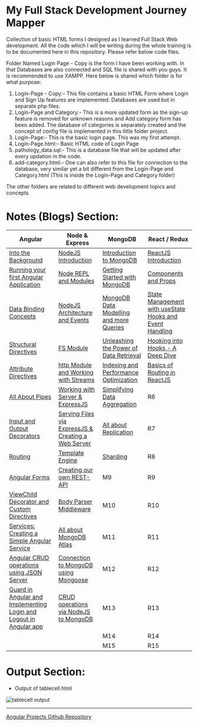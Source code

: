 # My Full Stack Development Journey Mapper
Collection of basic HTML forms I designed as I learned Full Stack Web development. All the code which I will be writing during the whole training is to be documented here in this repository. Please refer below code files.

Folder Named Login Page - Copy is the form I have been working with. In that Databases are also connected and SQL file is shared with you guys. It is recommended to use XAMPP. Here below is shared which folder is for what purpose:

1) Login-Page - Copy:- This file contains a basic HTML Form where Login and Sign Up features are implemented. Databases are used but in separate php files.
2) Login-Page and Category:- This is a more updated form as the sign-up feature is removed for unknown reasons and Add category form has been added. The database of categories is separately created and the concept of config file is implemented in this little folder project.
3) Login-Page:- This is the basic login page. This was my first attempt.
4) Login-Page.html:- Basic HTML code of Login Page
5) pathology_data.sql:- This is a database file that will be updated after every updation in the code.
6) add-category.html:- One can also refer to this file for connection to the database, very similar yet a bit different from the Login-Page and Category.html (This is inside the Login-Page and Category folder)

The other folders are related to different web development topics and concepts

# Notes (Blogs) Section:

| Angular | Node & Express | MongoDB | React / Redux |
| --------------- | --------------- | --------------- | --------------- |
| <a href="https://saketsk.hashnode.dev/day-1-angular-into-the-background" target="_blank">Into the Background</a> | <a href="https://saketsk.hashnode.dev/day-1-nodejs-introduction" target="_blank">NodeJS Introduction</a> | <a href="https://saketsk.hashnode.dev/day-1-mongodb-introduction-to-mongodb" target="_blank">Introduction to MongoDB</a> | <a href="https://saketsk.hashnode.dev/day-1-reactjs-introduction" target="_blank">ReactJS Introduction</a> |
| <a href="https://saketsk.hashnode.dev/day-2-angular-running-your-first-angular-application" target="_blank">Running your first Angular Application</a> | <a href="https://saketsk.hashnode.dev/day-2-nodejs-node-repl-and-modules" target="_blank">Node REPL and Modules</a> | <a href="https://saketsk.hashnode.dev/day-2-mongodb-getting-started-with-mongodb" target="_blank">Getting Started with MongoDB</a> | <a href="https://saketsk.hashnode.dev/day-2-reactjs-components-and-props" target="_blank">Components and Props</a> |
| <a href="https://saketsk.hashnode.dev/day-3-angular-data-binding-concepts" target="_blank">Data Binding Concepts</a> | <a href="https://saketsk.hashnode.dev/day-3-nodejs-nodejs-architecture-nodejs-events" target="_blank">NodeJS Architecture and Events</a> | <a href="https://saketsk.hashnode.dev/day-3-mongodb-data-modelling-and-more-queries" target="_blank">MongoDB Data Modelling and more Queries</a> | <a href="https://saketsk.hashnode.dev/day-3-reactjs-state-management-with-usestate-hooks-and-event-handling" target="_blank">State Management with useState Hooks and Event Handling</a> |
| <a href="https://saketsk.hashnode.dev/day-4-angular-structural-directives" target="_blank">Structural Directives</a> | <a href="https://saketsk.hashnode.dev/day-4-nodejs-fs-module" target="_blank">FS Module</a> | <a href="https://saketsk.hashnode.dev/day-4-mongodb-unleashing-the-power-of-data-retrieval" target="_blank">Unleashing the Power of Data Retrieval</a> | <a href="https://saketsk.hashnode.dev/day-4-reactjs-hooking-into-hooks-a-deep-dive" target="_blank">Hooking into Hooks - A Deep Dive</a> |
| <a href="https://saketsk.hashnode.dev/day-5-angular-attribute-directives" target="_blank">Attribute Directives</a> | <a href="https://saketsk.hashnode.dev/day-5-nodejs-http-module-working-with-streams" target="_blank">http Module and Working with Streams</a> | <a href="https://saketsk.hashnode.dev/day-5-mongodb-indexing-and-performance-optimization" target="_blank">Indexing and Performance Optimization</a> | <a href="https://saketsk.hashnode.dev/day-5-reactjs-basics-of-routing-in-reactjs">Basics of Routing in ReactJS</a> |
| <a href="https://saketsk.hashnode.dev/day-6-angular-all-about-pipes" target="_blank">All About Pipes</a> | <a href="https://saketsk.hashnode.dev/day-6-nodejs-working-with-server-and-expressjs" target="_blank">Working with Server & ExpressJS</a> | <a href="https://saketsk.hashnode.dev/day-6-mongodb-simplifying-data-aggregation" target="_blank">Simplifying Data Aggregation</a> | R6 |
| <a href="https://saketsk.hashnode.dev/day-7-angular-input-and-output-decorators" target="_blank">Input and Output Decorators</a> | <a href="https://saketsk.hashnode.dev/day-7-nodejs-serving-files-via-expressjs-creating-a-simple-web-server" target="_blank">Serving Files via ExpressJS & Creating a Web Server</a> | <a href="https://saketsk.hashnode.dev/day-7-mongodb-all-about-replication" target="_blank">All about Replication</a> | R7 |
| <a href="https://saketsk.hashnode.dev/day-8-angular-routing" target="_blank">Routing</a> | <a href="https://saketsk.hashnode.dev/day-8-nodejs-template-engine" target="_blank">Template Engine</a> | <a href="https://saketsk.hashnode.dev/day-8-mongodb-sharding" target="_blank">Sharding</a> | R8 |
| <a href="https://saketsk.hashnode.dev/day-9-angular-angular-forms" target="_blank">Angular Forms</a> | <a href="https://saketsk.hashnode.dev/day-9-nodejs-creating-our-own-rest-api" target="_blank">Creating our own REST-API</a> | M9 | R9 |
| <a href="https://saketsk.hashnode.dev/day-10-angular-viewchild-decorator-custom-directives" target="_blank">ViewChild Decorator and Custom Directives</a> | <a href="https://saketsk.hashnode.dev/day-10-nodejs-body-parser-middleware" target="_blank">Body Parser Middleware</a> | M10 | R10 |
| <a href="https://saketsk.hashnode.dev/day-11-angular-services-creating-a-simple-angular-service" target="_blank">Services: Creating a Simple Angular Service</a> | <a href="https://saketsk.hashnode.dev/day-11-nodejs-all-about-mongodb-atlas" target="_blank">All about MongoDB Atlas</a> | M11 | R11 |
| <a href="https://saketsk.hashnode.dev/day-12-angular-crud-operations-using-json-server" target="_blank">Angular CRUD operations using JSON Server</a> | <a href="https://saketsk.hashnode.dev/day-12-nodejs-connection-to-mongodb-using-mongoose" target="_blank">Connection to MongoDB using Mongoose</a> | M12 | R12 |
| <a href="https://saketsk.hashnode.dev/day-13-angular-guard-in-angular-and-implementing-login-and-logout-in-angular-app" target="_blank">Guard in Angular and Implementing Login and Logout in Angular app</a> | <a href="https://saketsk.hashnode.dev/day-13-nodejs-crud-operations-via-nodejs-to-mongodb" target="_blank">CRUD operations via NodeJS to MongoDB</a> | M13 | R13 |
|  |  | M14 | R14 |
|  |  | M15 | R15 |

# Output Section:
- Output of tablecell.html

![tablecell output](https://user-images.githubusercontent.com/60461421/201687656-42db7186-c197-4c01-9be9-cb1eda1632f1.png)

<hr>
<a href="https://github.com/SAKET-SK/angular-projects"> Angular Projects Github Repository</a>

